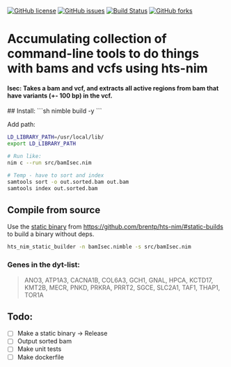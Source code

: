 <a href="https://github.com/oyvindbusk/bamIsec/blob/master/LICENSE"><img alt="GitHub license" src="https://img.shields.io/github/license/oyvindbusk/bamIsec"></a> <a href="https://github.com/oyvindbusk/bamIsec/issues"><img alt="GitHub issues" src="https://img.shields.io/github/issues/oyvindbusk/bamIsec"></a> [![Build Status](https://github.com/oyvindbusk/bamIsec/workflows/CI/badge.svg?branch=master)](https://github.com/oyvindbusk/bamIdex/actions) <a href="https://github.com/oyvindbusk/bamIsec/network"><img alt="GitHub forks" src="https://img.shields.io/github/forks/oyvindbusk/bamIsec"></a>




# Accumulating collection of command-line tools to do things with bams and vcfs using hts-nim


<h4>
Isec: Takes a bam and vcf, and extracts all active regions from bam that have variants (+- 100 bp) in the vcf.
</h4>
## Install:
```sh
nimble build -y
```

Add path:
```sh
LD_LIBRARY_PATH=/usr/local/lib/
export LD_LIBRARY_PATH
```


```sh
# Run like:
nim c --run src/bamIsec.nim

# Temp - have to sort and index
samtools sort -o out.sorted.bam out.bam
samtools index out.sorted.bam
```

## Compile from source
Use the [static binary](https://github.com/brentp/hts-nim/releases/download/v0.2.8/hts_nim_static_builder) from https://github.com/brentp/hts-nim/#static-builds to build a binary without deps.

```sh
hts_nim_static_builder -n bamIsec.nimble -s src/bamIsec.nim
```

### Genes in the dyt-list:
> ANO3, ATP1A3, CACNA1B, COL6A3, GCH1, GNAL, HPCA, KCTD17, KMT2B, MECR, PNKD, PRKRA, PRRT2, SGCE, SLC2A1, TAF1, THAP1, TOR1A


## Todo:
- [ ] Make a static binary -> Release
- [ ] Output sorted bam
- [ ] Make unit tests
- [ ] Make dockerfile